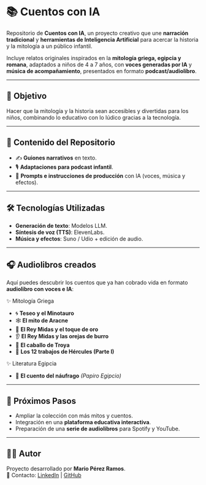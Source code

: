 # 📚 Cuentos con IA

Repositorio de **Cuentos con IA**, un proyecto creativo que une **narración tradicional** y **herramientas de Inteligencia Artificial** para acercar la historia y la mitología a un público infantil.  

Incluye relatos originales inspirados en la **mitología griega, egipcia y romana**, adaptados a niños de 4 a 7 años, con **voces generadas por IA** y **música de acompañamiento**, presentados en formato **podcast/audiolibro**.

---

## 🎯 Objetivo
Hacer que la mitología y la historia sean accesibles y divertidas para los niños, combinando lo educativo con lo lúdico gracias a la tecnología.

---

## 📂 Contenido del Repositorio
- ✍️ **Guiones narrativos** en texto.  
- 🎙️ **Adaptaciones para podcast infantil**.  
- 🤖 **Prompts e instrucciones de producción** con IA (voces, música y efectos).  

---

## 🛠️ Tecnologías Utilizadas
- **Generación de texto**: Modelos LLM.  
- **Síntesis de voz (TTS)**: ElevenLabs.
- **Música y efectos**: Suno / Udio + edición de audio.

---

## 🎧 Audiolibros creados
Aquí puedes descubrir los cuentos que ya han cobrado vida en formato **audiolibro con voces e IA**:

✨ Mitología Griega  
- 🌀 **Teseo y el Minotauro**  
- 🕸️ **El mito de Aracne**  
- 👑 **El Rey Midas y el toque de oro**  
- 👂 **El Rey Midas y las orejas de burro**  
- 🐴 **El caballo de Troya**  
- 💪 **Los 12 trabajos de Hércules (Parte I)**  

✨ Literatura Egipcia  
- 🌊 **El cuento del náufrago** *(Papiro Egipcio)*  

---

## 🚀 Próximos Pasos
- Ampliar la colección con más mitos y cuentos.  
- Integración en una **plataforma educativa interactiva**.  
- Preparación de una **serie de audiolibros** para Spotify y YouTube.  

---

## 👨‍💻 Autor
Proyecto desarrollado por **Mario Pérez Ramos**.  
📩 Contacto: [LinkedIn](www.linkedin.com/in/mario-pérez-ramos) | [GitHub](https://github.com/marioperezdata)
